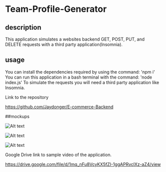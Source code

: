 # Team-Profile-Generator

## description 
This application simulates a websites backend GET, POST, PUT, and DELETE requests with a third party application(Insomnia). 

## usage
You can install the dependencies required by using the command: 'npm i'
You can run this application in a bash terminal with the command: 'node index.js'
To simulate the requests you will need a third party application like Insomnia.

Link to the repository 

https://github.com/Jaydonger/E-commerce-Backend

##mockups

![Alt text](/Assets/getTag.png?raw=true "GET request to a tag with an id of 4.")

![Alt text](/Assets/putTag.png?raw=true "PUT request to a tag with an id of 4, changing the tag name to 'blue'.")

![Alt text](/Assets/getTagUpdated.png?raw=true "GET request to the updated tag")


Google Drive link to sample video of the application.

https://drive.google.com/file/d/1mq_nFu8VcyKX5fZI-1ggAPRvclXz-aZ4/view